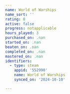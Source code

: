```yaml
---
name: World of Warships
name_sort: ''
rating: 0
active: false
progress: notapplicable
hours_played: 3
purchased_on: .nan
started_on: .nan
beaten_on: .nan
completed_on: .nan
mastered_on: .nan
identifiers:
  - type: steam
    appid: '552990'
    name: World of Warships
    synced_on: '2024-10-10'

---
```

